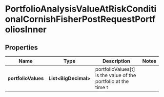 

# PortfolioAnalysisValueAtRiskConditionalCornishFisherPostRequestPortfoliosInner


## Properties

| Name | Type | Description | Notes |
|------------ | ------------- | ------------- | -------------|
|**portfolioValues** | **List&lt;BigDecimal&gt;** | portfolioValues[t] is the value of the portfolio at the time t |  |



